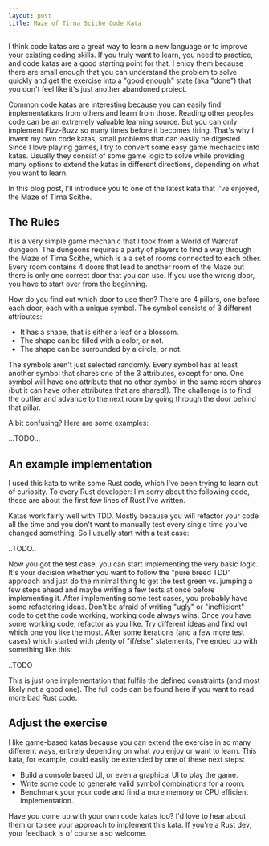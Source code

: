 ```yaml
---
layout: post
title: Maze of Tirna Scithe Code Kata
---
```


I think code katas are a great way to learn a new language or to improve your existing coding skills. If you truly want to learn, you need to practice, and code katas are a good starting point for that. I enjoy them because there are small enough that you can understand the problem to solve quickly and get the exercise into a "good enough" state (aka "done") that you don't feel like it's just another abandoned project.

Common code katas are interesting because you can easily find implementations from others and learn from those. Reading other peoples code can be an extremely valuable learning source. But you can only implement Fizz-Buzz so many times before it becomes tiring. That's why I invent my own code katas, small problems that can easily be digested. Since I love playing games, I try to convert some easy game mechacics into katas. Usually they consist of some game logic to solve while providing many options to extend the katas in different directions, depending on what you want to learn.

In this blog post, I'll introduce you to one of the latest kata that I've enjoyed, the Maze of Tirna Scithe.

## The Rules

It is a very simple game mechanic that I took from a World of Warcraf dungeon. The dungeons requires a party of players to find a way through the Maze of Tirna Scithe, which is a a set of rooms connected to each other. Every room contains 4 doors that lead to another room of the Maze but there is only one correct door that you can use. If you use the wrong door, you have to start over from the beginning.

How do you find out which door to use then? There are 4 pillars, one before each door, each with a unique symbol. The symbol consists of 3 different attributes:
* It has a shape, that is either a leaf or a blossom.
* The shape can be filled with a color, or not.
* The shape can be surrounded by a circle, or not.

The symbols aren't just selected randomly. Every symbol has at least another symbol that shares one of the 3 attributes, except for one. One symbol will have one attribute that no other symbol in the same room shares (but it can have other attributes that are shared!). The challenge is to find the outlier and advance to the next room by going through the door behind that pillar.

A bit confusing? Here are some examples:

...TODO...


## An example implementation

I used this kata to write some Rust code, which I've been trying to learn out of curiosity. To every Rust developer: I'm sorry about the following code, these are about the first few lines of Rust I've written.

Katas work fairly well with TDD. Mostly because you will refactor your code all the time and you don't want to manually test every single time you've changed something. So I usually start with a test case:

..TODO..

Now you got the test case, you can start implementing the very basic logic. It's your decision whether you want to follow the "pure breed TDD" approach and just do the minimal thing to get the test green vs. jumping a few steps ahead and maybe writing a few tests at once before implementing it. After implementing some test cases, you probably have some refactoring ideas. Don't be afraid of writing "ugly" or "inefficient" code to get the code working, working code always wins. Once you have some working code, refactor as you like. Try different ideas and find out which one you like the most. After some iterations (and a few more test cases) which started with plenty of "if/else" statements, I've ended up with something like this:


..TODO

This is just one implementation that fulfils the defined constraints (and most likely not a good one). The full code can be found here if you want to read more bad Rust code.

## Adjust the exercise

I like game-based katas because you can extend the exercise in so many different ways, entirely depending on what you enjoy or want to learn. This kata, for example, could easily be extended by one of these next steps:
* Build a console based UI, or even a graphical UI to play the game.
* Write some code to generate valid symbol combinations for a room.
* Benchmark your your code and find a more memory or CPU efficient implementation.

Have you come up with your own code katas too? I'd love to hear about them or to see your approach to implement this kata. If you're a Rust dev, your feedback is of course also welcome.
